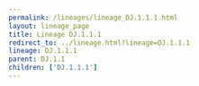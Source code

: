 ```yaml
---
permalink: /lineages/lineage_DJ.1.1.1.html
layout: lineage_page
title: Lineage DJ.1.1.1
redirect_to: ../lineage.html?lineage=DJ.1.1.1
lineage: DJ.1.1.1
parent: DJ.1.1
children: ['DJ.1.1.1']
---
```

